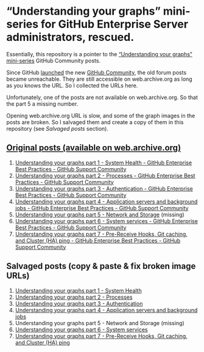 # “Understanding your graphs” mini-series for GitHub Enterprise Server administrators, rescued.

Essentially, this repository is a pointer to the [“Understanding your graphs” mini-series](https://web.archive.org/web/20201025160530/https://github.community/c/github-original-series/github-enterprise-best-practices/36) GitHub Community posts.

Since GitHub [launched](https://github.blog/2022-07-26-launching-github-community-powered-by-github-discussions/) the new [GitHub Community](https://github.com/orgs/community/discussions), the old forum posts became unreachable. They are still accessible on web.archive.org as long as you knows the URL. So I collected the URLs here.

Unfortunately, one of the posts are not available on web.archive.org. So that the part 5 a missing number.

Opening web.archive.org URL is slow, and some of the graph images in the posts are broken. So I salvaged them and create a copy of them in this repository (see *Salvaged posts* section).

## [Original posts (available on web.archive.org)](https://web.archive.org/web/20201025160530/https://github.community/c/github-original-series/github-enterprise-best-practices/36)

1. [Understanding your graphs part 1 - System Health - GitHub Enterprise Best Practices - GitHub Support Community](https://web.archive.org/web/20200922013108/https://github.community/t/understanding-your-graphs-part-1-system-health/13504)
2. [Understanding your graphs part 2 - Processes - GitHub Enterprise Best Practices - GitHub Support Community](https://web.archive.org/web/20200922015942/https://github.community/t/understanding-your-graphs-part-2-processes/13505)
3. [Understanding your graphs part 3 - Authentication - GitHub Enterprise Best Practices - GitHub Support Community](https://web.archive.org/web/20200922001140/https://github.community/t/understanding-your-graphs-part-3-authentication/13507)
4. [Understanding your graphs part 4 - Application servers and background jobs - GitHub Enterprise Best Practices - GitHub Support Community](https://web.archive.org/web/20200824184259/https://github.community/t/understanding-your-graphs-part-4-application-servers-and-background-jobs/13509)
5. [Understanding your graphs part 5 - Network and Storage](https://web.archive.org/web/20200806212435/https://github.community/t/understanding-your-graphs-part-5-network-and-storage/13510) (missing)
6. [Understanding your graphs part 6 - System services - GitHub Enterprise Best Practices - GitHub Support Community](https://web.archive.org/web/20200710012946/https://github.community/t/understanding-your-graphs-part-6-system-services/13511)
7. [Understanding your graphs part 7 - Pre-Receive Hooks, Git caching, and Cluster (HA) ping - GitHub Enterprise Best Practices - GitHub Support Community](https://web.archive.org/web/20200922012814/https://github.community/t/understanding-your-graphs-part-7-pre-receive-hooks-git-caching-and-cluster-ha-ping/13512)

## Salvaged posts (copy & paste & fix broken image URLs)

1. [Understanding your graphs part 1 - System Health](understanding-your-graphs-part-1-system-health.md)
2. [Understanding your graphs part 2 - Processes](understanding-your-graphs-part-2-processes.md)
3. [Understanding your graphs part 3 - Authentication](understanding-your-graphs-part-3-authentication.md)
4. [Understanding your graphs part 4 - Application servers and background jobs](understanding-your-graphs-part-4-application-servers-and-background-jobs.md)
5. Understanding your graphs part 5 - Network and Storage (missing)
6. [Understanding your graphs part 6 - System services](understanding-your-graphs-part-6-system-services.md)
7. [Understanding your graphs part 7 - Pre-Receive Hooks, Git caching, and Cluster (HA) ping](understanding-your-graphs-part-7-pre-receive-hooks-git-caching-and-cluster-ha-ping.md)
